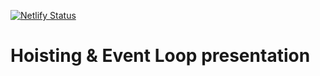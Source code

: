 [![Netlify Status](https://api.netlify.com/api/v1/badges/9ab0b1b6-317c-4eb2-a09c-eee72d2894a0/deploy-status)](https://app.netlify.com/sites/marvelous-zabaione-9ea8bc/deploys)

# Hoisting & Event Loop presentation
